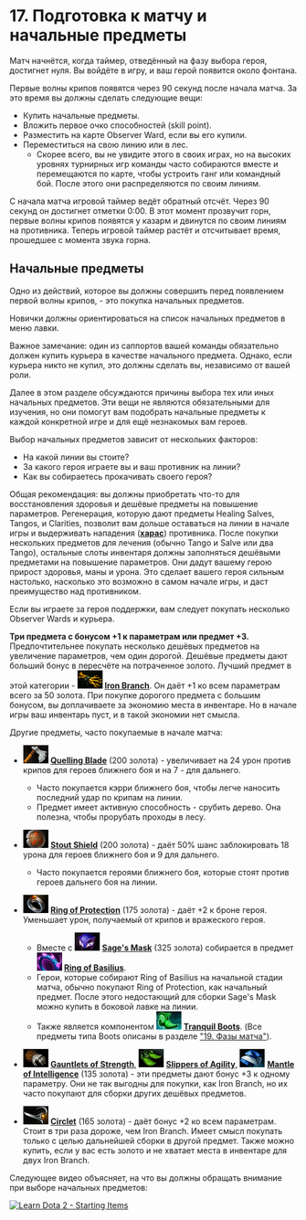 # 17. Подготовка к матчу и начальные предметы

Матч начнётся, когда таймер, отведённый на фазу выбора героя, достигнет нуля. Вы войдёте в игру, и ваш герой появится около фонтана.

Первые волны крипов появятся через 90 секунд после начала матча. За это время вы должны сделать следующие вещи:

* Купить начальные предметы.
* Вложить первое очко способностей (skill point).
* Разместить на карте Observer Ward, если вы его купили.
* Переместиться на свою линию или в лес.
    * Скорее всего, вы не увидите этого в своих играх, но на высоких уровнях турнирных игр команды часто собираются вместе и перемещаются по карте, чтобы устроить ганг или командный бой. После этого они распределяются по своим линиям.

С начала матча игровой таймер ведёт обратный отсчёт. Через 90 секунд он достигнет отметки 0:00. В этот момент прозвучит горн, первые волны крипов появятся у казарм и двинутся по своим линиям на противника. Теперь игровой таймер растёт и отсчитывает время, прошедшее с момента звука горна.

## Начальные предметы

Одно из действий, которое вы должны совершить перед появлением первой волны крипов, - это покупка начальных предметов.

Новички должны ориентироваться на список начальных предметов в меню лавки.

Важное замечание: один из саппортов вашей команды обязательно должен купить курьера в качестве начального предмета. Однако, если курьера никто не купил, это должны сделать вы, независимо от вашей роли.

Далее в этом разделе обсуждаются причины выбора тех или иных начальных предметов. Эти вещи не являются обязательными для изучения, но они помогут вам подобрать начальные предметы к каждой конкретной игре и для ещё незнакомых вам героев.

Выбор начальных предметов зависит от нескольких факторов:
* На какой линии вы стоите?
* За какого героя играете вы и ваш противник на линии?
* Как вы собираетесь прокачивать своего героя?

Общая рекомендация: вы должны приобретать что-то для восстановления здоровья и дешёвые предметы на повышение параметров. Регенерация, которую дают предметы Healing Salves, Tangos, и Clarities, позволит вам дольше оставаться на линии в начале игры и выдерживать нападения ([**харас**](https://dota2-ru.gamepedia.com/%D0%90%D0%B3%D1%80%D0%B5%D1%81%D1%81%D0%B8%D1%8F)) противника. После покупки нескольких предметов для лечения (обычно Tango и Salve или два Tango), остальные слоты инвентаря должны заполняться дешёвыми предметами на повышение параметров. Они дадут вашему герою прирост здоровья, маны и урона. Это сделает вашего героя сильным настолько, насколько это возможно в самом начале игры, и даст преимущество над противником.

Если вы играете за героя поддержки, вам следует покупать несколько Observer Wards и курьера.

**Три предмета с бонусом +1 к параметрам или предмет +3.**<br/>
Предпочтительнее покупать несколько дешёвых предметов на увеличение параметров, чем один дорогой. Дешёвые предметы дают больший бонус в пересчёте на потраченное золото. Лучший предмет в этой категории - ![Iron Branch](images/17.1_iron_branch.png) [**Iron Branch**](https://dota2-ru.gamepedia.com/Iron_Branch). Он даёт +1 ко всем параметрам всего за 50 золота. При покупке дорогого предмета с большим бонусом, вы доплачиваете за экономию места в инвентаре. Но в начале игры ваш инвентарь пуст, и в такой экономии нет смысла.

Другие предметы, часто покупаемые в начале матча:

* ![Quelling Blade](images/17.2_quelling_blade.png) [**Quelling Blade**](https://dota2-ru.gamepedia.com/Quelling_Blade) (200 золота) - увеличивает на 24 урон против крипов для героев ближнего боя и на 7 -  для дальнего.
    * Часто покупается кэрри ближнего боя, чтобы легче наносить последний удар по крипам на линии.
    * Предмет имеет активную способность - срубить дерево. Она полезна, чтобы прорубать проходы в лесу.

* ![Stout Shield](images/17.3_stout_shield.png) [**Stout Shield**](https://dota2-ru.gamepedia.com/Stout_Shield) (200 золота) - даёт 50% шанс заблокировать 18 урона для героев ближнего боя и 9 для дальнего.
    * Часто покупается героями ближнего боя, которые стоят против героев дальнего боя на линии.

* ![Ring of Protection](images/17.4_ring_of_protection.png) [**Ring of Protection**](https://dota2-ru.gamepedia.com/Ring_of_Protection) (175 золота) - даёт +2 к броне героя. Уменьшает урон, получаемый от крипов и вражеского героя.
    * Вместе с ![Sage's Mask](images/17.5_sages_mask.png) [**Sage's Mask**](https://dota2-ru.gamepedia.com/Sage%27s_Mask) (325 золота) собирается в предмет ![Ring of Basilius](images/17.6_ring_of_basilius.png) [**Ring of Basilius**](https://dota2-ru.gamepedia.com/Ring_of_Basilius).
    * Герои, которые собирают Ring of Basilius на начальной стадии матча, обычно покупают Ring of Protection, как начальный предмет. После этого недостающий для сборки Sage's Mask можно купить в боковой лавке на линии.
    * Также является компонентом ![Tranquil Boots](images/17.6_tranquil_boots.png) [**Tranquil Boots**](https://dota2-ru.gamepedia.com/Tranquil_Boots). (Все предметы типа Boots описаны в разделе ["19. Фазы матча"](19_game_phases_overview.md)).

* ![Gauntlets of Strength](images/17.7_gauntlets_of_strength.png) [**Gauntlets of Strength**](https://dota2-ru.gamepedia.com/Gauntlets_of_Strength), ![Slippers of Agility](images/17.8_slippers_of_agility.png) [**Slippers of Agility**](https://dota2-ru.gamepedia.com/Slippers_of_Agility), ![Mantle of Intelligence](images/17.9_mantle_of_intelligence.png) [**Mantle of Intelligence**](https://dota2-ru.gamepedia.com/Mantle_of_Intelligence) (135 золота) - эти предметы дают бонус +3 к одному параметру. Они не так выгодны для покупки, как Iron Branch, но их часто покупают для сборки других дешёвых предметов.

* ![Circlet](images/17.10_circlet.png) [**Circlet**](https://dota2-ru.gamepedia.com/Circlet) (165 золота) - даёт бонус +2 ко всем параметрам. Стоит в три раза дороже, чем Iron Branch. Имеет смысл покупать только с целью дальнейшей сборки в другой предмет. Также можно купить, если у вас есть золото и не хватает места в инвентаре для двух Iron Branch.

Следующее видео объясняет, на что вы должны обращать внимание при выборе начальных предметов:

[![Learn Dota 2 - Starting Items](http://img.youtube.com/vi/Y_4sh8IzIZI/0.jpg)](https://www.youtube.com/watch?v=Y_4sh8IzIZI)

